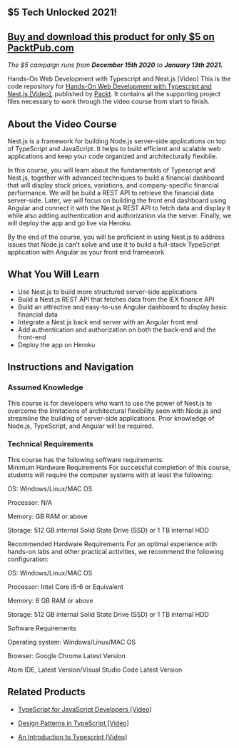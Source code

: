 ## $5 Tech Unlocked 2021!
[Buy and download this product for only $5 on PacktPub.com](https://www.packtpub.com/)
-----
*The $5 campaign         runs from __December 15th 2020__ to __January 13th 2021.__*

Hands-On Web Development with Typescript and Nest.js [Video]
This is the code repository for [Hands-On Web Development with Typescript and Nest.js [Video]](https://www.packtpub.com/cloud-networking/hands-on-web-development-with-typescript-and-nest-js-video), published by [Packt](https://www.packtpub.com/?utm_source=github). It contains all the supporting project files necessary to work through the video course from start to finish.
## About the Video Course

Nest.js is a framework for building Node.js server-side applications on top of TypeScript and JavaScript. It helps to build efficient and scalable web applications and keep your code organized and architecturally flexibile.

In this course, you will learn about the fundamentals of Typescript and Nest.js, together with advanced techniques to build a financial dashboard that will display stock prices, variations, and company-specific financial performance. We will be build a REST API to retrieve the financial data server-side. Later, we will focus on building the front end dashboard using Angular and connect it with the Nest.js REST API to fetch data and display it while also adding authentication and authorization via the server. Finally, we will deploy the app and go live via Heroku.

By the end of the course, you will be proficient in using Nest.js to address issues that Node.js can’t solve and use it to build a full-stack TypeScript application with Angular as your front end framework.


<H2>What You Will Learn</H2>
<DIV class=book-info-will-learn-text>
<UL>
<LI>Use Nest.js to build more structured server-side applications
<LI>Build a Nest.js REST API that fetches data from the IEX finance API
<LI>Build an attractive and easy-to-use Angular dashboard to display basic financial data
<LI>Integrate a Nest.js back end server with an Angular front end
<LI>Add authentication and authorization on both the back-end and the front-end
<LI>Deploy the app on Heroku</LI></UL></DIV>

## Instructions and Navigation
### Assumed Knowledge
This course is for developers who want to use the power of Nest.js to overcome the limitations of architectural flexibility seen with Node.js and streamline the building of server-side applications. Prior knowledge of Node.js, TypeScript, and Angular will be required.
### Technical Requirements
This course has the following software requirements:<br/>
Minimum Hardware Requirements
For successful completion of this course, students will require the computer systems with at least the following:


OS: Windows/Linux/MAC OS



Processor: N/A



Memory:  GB RAM or above



Storage: 512 GB internal Solid State Drive (SSD) or 1 TB internal HDD


Recommended Hardware Requirements
For an optimal experience with hands-on labs and other practical activities, we recommend the following configuration:


OS: Windows/Linux/MAC OS



Processor: Intel Core i5-6 or Equivalent



Memory: 8 GB RAM or above



Storage: 512 GB internal Solid State Drive (SSD) or 1 TB internal HDD


Software Requirements

Operating system: Windows/Linux/MAC OS



Browser: Google Chrome Latest Version



Atom IDE, Latest Version/Visual Studio Code Latest Version




## Related Products
* [TypeScript for JavaScript Developers [Video]](https://www.packtpub.com/web-development/typescript-for-javascript-developers-video)

* [Design Patterns in TypeScript [Video]](https://www.packtpub.com/application-development/design-patterns-typescript-video)

* [An Introduction to Typescript [Video]](https://www.packtpub.com/application-development/introduction-typescript-video-0)
